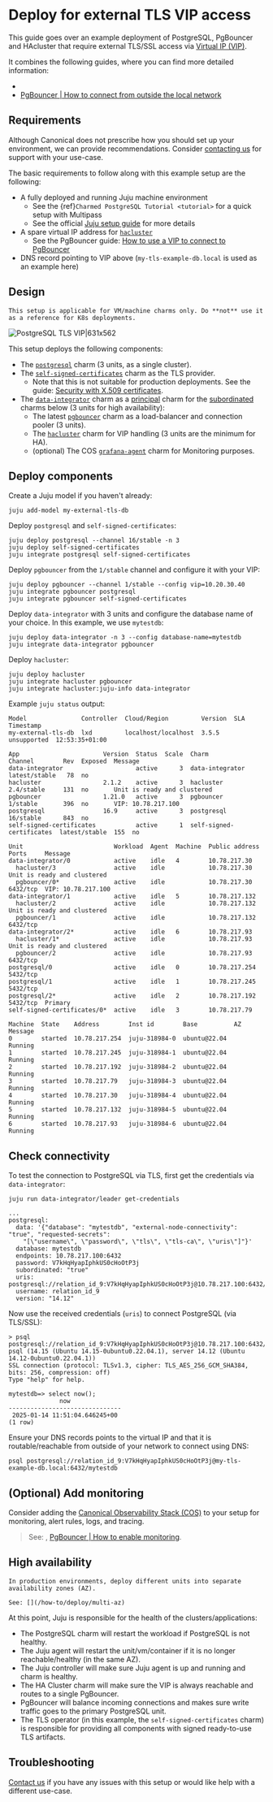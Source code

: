 # Deploy for external TLS VIP access

This guide goes over an example deployment of PostgreSQL, PgBouncer and HAcluster that require external TLS/SSL access via [Virtual IP (VIP)](https://en.wikipedia.org/wiki/Virtual_IP_address).   

It combines the following guides, where you can find more detailed information:
* [](/how-to/external-network-access)
* [PgBouncer | How to connect from outside the local network](https://charmhub.io/pgbouncer/docs/h-external-access?channel=1/stable)

## Requirements

Although Canonical does not prescribe how you should set up your environment, we can provide recommendations. Consider [contacting us](/reference/contacts) for support with your use-case.

The basic requirements to follow along with this example setup are the following:

* A fully deployed and running Juju machine environment
  * See the {ref}`Charmed PostgreSQL Tutorial <tutorial>` for a quick setup with Multipass
  * See the official [Juju setup guide](https://juju.is/docs/juju/tutorial#set-up-juju) for more details
* A spare virtual IP address for [`hacluster`](https://discourse.charmhub.io/t/pgbouncer-how-to-externally-access/15741)
  * See the PgBouncer guide: [How to use a VIP to connect to PgBouncer](https://charmhub.io/pgbouncer/docs/h-external-access?channel=1/stable)
* DNS record pointing to VIP above (`my-tls-example-db.local` is used as an example here)

## Design

```{caution}
This setup is applicable for VM/machine charms only. Do **not** use it as a reference for K8s deployments.
```

![PostgreSQL TLS VIP|631x562](tls-vip-setup.png)

This setup deploys the following components:

* The [`postgresql`](https://charmhub.io/postgresql) charm (3 units, as a single cluster).
* The [`self-signed-certificates`](https://charmhub.io/self-signed-certificates) charm as the TLS provider. 
  * Note that this is not suitable for production deployments. See the guide: [Security with X.509 certificates](https://charmhub.io/topics/security-with-x-509-certificates).
* The [`data-integrator`](https://charmhub.io/data-integrator) charm as a [principal](https://documentation.ubuntu.com/juju/3.6/reference/charm/#principal-charm) charm for the [subordinated](https://documentation.ubuntu.com/juju/3.6/reference/charm/#subordinate-charm) charms below (3 units for high availability):
  * The latest [`pgbouncer`](https://charmhub.io/pgbouncer?channel=1/stable) charm as a load-balancer and connection pooler (3 units).
  * The [`hacluster`](https://charmhub.io/hacluster) charm for VIP handling (3 units are the minimum for HA).
  * (optional) The COS [`grafana-agent`](https://charmhub.io/grafana-agent) charm for Monitoring purposes.

## Deploy components

Create a Juju model if you haven't already:

```text
juju add-model my-external-tls-db
```

Deploy `postgresql` and `self-signed-certificates`:

```text
juju deploy postgresql --channel 16/stable -n 3
juju deploy self-signed-certificates
juju integrate postgresql self-signed-certificates
```

Deploy `pgbouncer` from the `1/stable` channel and configure it with your VIP:

```text
juju deploy pgbouncer --channel 1/stable --config vip=10.20.30.40
juju integrate pgbouncer postgresql
juju integrate pgbouncer self-signed-certificates
```

Deploy `data-integrator` with 3 units and configure the database name of your choice. In this example, we use `mytestdb`:

```text
juju deploy data-integrator -n 3 --config database-name=mytestdb
juju integrate data-integrator pgbouncer
```

Deploy `hacluster`:

```text
juju deploy hacluster
juju integrate hacluster pgbouncer
juju integrate hacluster:juju-info data-integrator
```

Example `juju status` output:
```text
Model               Controller  Cloud/Region         Version  SLA          Timestamp
my-external-tls-db  lxd         localhost/localhost  3.5.5    unsupported  12:53:35+01:00

App                       Version  Status  Scale  Charm                     Channel        Rev  Exposed  Message
data-integrator                    active      3  data-integrator           latest/stable   78  no       
hacluster                 2.1.2    active      3  hacluster                 2.4/stable     131  no       Unit is ready and clustered
pgbouncer                 1.21.0   active      3  pgbouncer                 1/stable       396  no       VIP: 10.78.217.100
postgresql                16.9     active      3  postgresql                16/stable      843  no       
self-signed-certificates           active      1  self-signed-certificates  latest/stable  155  no       

Unit                         Workload  Agent  Machine  Public address  Ports     Message
data-integrator/0            active    idle   4        10.78.217.30              
  hacluster/3                active    idle            10.78.217.30              Unit is ready and clustered
  pgbouncer/0*               active    idle            10.78.217.30    6432/tcp  VIP: 10.78.217.100
data-integrator/1            active    idle   5        10.78.217.132             
  hacluster/2                active    idle            10.78.217.132             Unit is ready and clustered
  pgbouncer/1                active    idle            10.78.217.132   6432/tcp  
data-integrator/2*           active    idle   6        10.78.217.93              
  hacluster/1*               active    idle            10.78.217.93              Unit is ready and clustered
  pgbouncer/2                active    idle            10.78.217.93    6432/tcp  
postgresql/0                 active    idle   0        10.78.217.254   5432/tcp  
postgresql/1                 active    idle   1        10.78.217.245   5432/tcp  
postgresql/2*                active    idle   2        10.78.217.192   5432/tcp  Primary
self-signed-certificates/0*  active    idle   3        10.78.217.79              

Machine  State    Address        Inst id        Base          AZ  Message
0        started  10.78.217.254  juju-318984-0  ubuntu@22.04      Running
1        started  10.78.217.245  juju-318984-1  ubuntu@22.04      Running
2        started  10.78.217.192  juju-318984-2  ubuntu@22.04      Running
3        started  10.78.217.79   juju-318984-3  ubuntu@22.04      Running
4        started  10.78.217.30   juju-318984-4  ubuntu@22.04      Running
5        started  10.78.217.132  juju-318984-5  ubuntu@22.04      Running
6        started  10.78.217.93   juju-318984-6  ubuntu@22.04      Running
```

## Check connectivity

To test the connection to PostgreSQL via TLS, first get the credentials via `data-integrator`:

```text
juju run data-integrator/leader get-credentials
```

```text                                                                                                                                                                                      
...
postgresql:                                                                                                                                                                                                                                             
  data: '{"database": "mytestdb", "external-node-connectivity": "true", "requested-secrets":                                                                                                                                                            
    "[\"username\", \"password\", \"tls\", \"tls-ca\", \"uris\"]"}'                                                                                                                                                                                     
  database: mytestdb                                                                                                                                                                                                                                    
  endpoints: 10.78.217.100:6432                                                                                                                                                                                                                         
  password: V7kHqHyapIphkUS0cHoOtP3j                                                                                                                                                                                                                    
  subordinated: "true"                                                                                                                                                                                                                                  
  uris: postgresql://relation_id_9:V7kHqHyapIphkUS0cHoOtP3j@10.78.217.100:6432/mytestdb                                                                                                                                                                 
  username: relation_id_9                                                                                                                                                                                                                               
  version: "14.12"     
```

Now use the received credentials (`uris`) to connect PostgreSQL (via TLS/SSL):

```text
> psql postgresql://relation_id_9:V7kHqHyapIphkUS0cHoOtP3j@10.78.217.100:6432/mytestdb
psql (14.15 (Ubuntu 14.15-0ubuntu0.22.04.1), server 14.12 (Ubuntu 14.12-0ubuntu0.22.04.1))
SSL connection (protocol: TLSv1.3, cipher: TLS_AES_256_GCM_SHA384, bits: 256, compression: off)
Type "help" for help.

mytestdb=> select now();
              now              
-------------------------------
 2025-01-14 11:51:04.646245+00
(1 row)
```

Ensure your DNS records points to the virtual IP and that it is routable/reachable from outside of your network to connect using DNS:

```text
psql postgresql://relation_id_9:V7kHqHyapIphkUS0cHoOtP3j@my-tls-example-db.local:6432/mytestdb
```

## (Optional) Add monitoring

Consider adding the [Canonical Observability Stack (COS)](https://charmhub.io/topics/canonical-observability-stack) to your setup for monitoring, alert rules, logs, and tracing.

>See: [](/how-to/monitoring-cos/enable-monitoring), [PgBouncer | How to enable monitoring](https://discourse.charmhub.io/t/pgbouncer-how-to-enable-monitoring/12308).

## High availability

```{caution}
In production environments, deploy different units into separate availability zones (AZ).

See: [](/how-to/deploy/multi-az)
```

At this point, Juju is responsible for the health of the clusters/applications:
* The PostgreSQL charm will restart the workload if PostgreSQL is not healthy.
* The Juju agent will restart the unit/vm/container if it is no longer reachable/healthy (in the same AZ).
* The Juju controller will make sure Juju agent is up and running and charm is healthy.
* The HA Cluster charm will make sure the VIP is always reachable and routes to a single PgBouncer.
* PgBouncer will balance incoming connections and makes sure write traffic goes to the primary PostgreSQL unit.
* The TLS operator (in this example, the `self-signed-certificates` charm) is responsible for providing all components with signed ready-to-use TLS artifacts.

## Troubleshooting

[Contact us](/reference/contacts) if you have any issues with this setup or would like help with a different use-case.